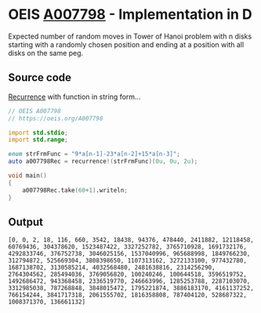 # OEIS [A007798](https://oeis.org/A007798) - Implementation in D

Expected number of random moves in Tower of Hanoi problem with n disks starting with a randomly chosen position and ending at a position with all disks on the same peg.

## Source code

[Recurrence](https://dlang.org/library/std/range/recurrence.html) with function in string form...

```d
// OEIS A007798
// https://oeis.org/A007798

import std.stdio;
import std.range;

enum strFrmFunc = "9*a[n-1]-23*a[n-2]+15*a[n-3]";
auto a007798Rec = recurrence!(strFrmFunc)(0u, 0u, 2u);

void main()
{
	a007798Rec.take(60+1).writeln;
}
```

## Output


```text
[0, 0, 2, 18, 116, 660, 3542, 18438, 94376, 478440, 2411882, 12118458, 60769436, 304378620, 1523487422, 3327252782, 3765710928, 1691732176, 4292833746, 376752738, 3046025156, 1537040996, 965688998, 1849766230, 312794872, 525669304, 3808398650, 1107313162, 3272133100, 977432780, 1687138702, 3130585214, 4032568480, 2481638816, 2314256290, 2764304562, 285494036, 3769056820, 100240246, 100644518, 3596519752, 1492686472, 943368458, 2336519770, 246663996, 1285253788, 2287103070, 3312985038, 787268848, 3848015472, 1795221874, 3886183170, 4161137252, 766154244, 3841717318, 2061555702, 1816358808, 787404120, 528687322, 1008371370, 136661132]
```
